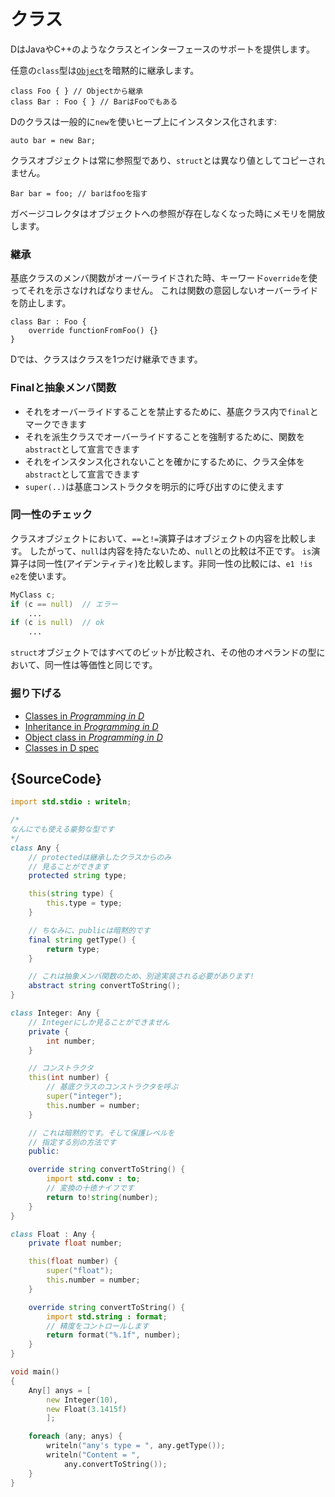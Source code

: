 # クラス

DはJavaやC++のようなクラスとインターフェースのサポートを提供します。

任意の`class`型は[`Object`](https://dlang.org/phobos/object.html)を暗黙的に継承します。

    class Foo { } // Objectから継承
    class Bar : Foo { } // BarはFooでもある

Dのクラスは一般的に`new`を使いヒープ上にインスタンス化されます:

    auto bar = new Bar;

クラスオブジェクトは常に参照型であり、`struct`とは異なり値としてコピーされません。

    Bar bar = foo; // barはfooを指す

ガベージコレクタはオブジェクトへの参照が存在しなくなった時にメモリを開放します。

### 継承

基底クラスのメンバ関数がオーバーライドされた時、キーワード`override`を使ってそれを示さなければなりません。
これは関数の意図しないオーバーライドを防止します。

    class Bar : Foo {
        override functionFromFoo() {}
    }

Dでは、クラスはクラスを1つだけ継承できます。

### Finalと抽象メンバ関数

- それをオーバーライドすることを禁止するために、基底クラス内で`final`とマークできます
- それを派生クラスでオーバーライドすることを強制するために、関数を`abstract`として宣言できます
- それをインスタンス化されないことを確かにするために、クラス全体を`abstract`として宣言できます
- `super(..)`は基底コンストラクタを明示的に呼び出すのに使えます

### 同一性のチェック

クラスオブジェクトにおいて、`==`と`!=`演算子はオブジェクトの内容を比較します。
したがって、`null`は内容を持たないため、`null`との比較は不正です。
`is`演算子は同一性(アイデンティティ)を比較します。非同一性の比較には、`e1 !is e2`を使います。

```d
MyClass c;
if (c == null)  // エラー
    ...
if (c is null)  // ok
    ...
```

`struct`オブジェクトではすべてのビットが比較され、その他のオペランドの型において、同一性は等価性と同じです。

### 掘り下げる

- [Classes in _Programming in D_](http://ddili.org/ders/d.en/class.html)
- [Inheritance in _Programming in D_](http://ddili.org/ders/d.en/inheritance.html)
- [Object class in _Programming in D_](http://ddili.org/ders/d.en/object.html)
- [Classes in D spec](https://dlang.org/spec/class.html)

## {SourceCode}

```d
import std.stdio : writeln;

/*
なんにでも使える豪勢な型です
*/
class Any {
    // protectedは継承したクラスからのみ
    // 見ることができます
    protected string type;

    this(string type) {
        this.type = type;
    }

    // ちなみに、publicは暗黙的です
    final string getType() {
        return type;
    }

    // これは抽象メンバ関数のため、別途実装される必要があります!
    abstract string convertToString();
}

class Integer: Any {
    // Integerにしか見ることができません
    private {
        int number;
    }

    // コンストラクタ
    this(int number) {
        // 基底クラスのコンストラクタを呼ぶ
        super("integer");
        this.number = number;
    }

    // これは暗黙的です。そして保護レベルを
    // 指定する別の方法です
    public:

    override string convertToString() {
        import std.conv : to;
        // 変換の十徳ナイフです
        return to!string(number);
    }
}

class Float : Any {
    private float number;

    this(float number) {
        super("float");
        this.number = number;
    }

    override string convertToString() {
        import std.string : format;
        // 精度をコントロールします
        return format("%.1f", number);
    }
}

void main()
{
    Any[] anys = [
        new Integer(10),
        new Float(3.1415f)
        ];

    foreach (any; anys) {
        writeln("any's type = ", any.getType());
        writeln("Content = ",
            any.convertToString());
    }
}
```
